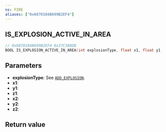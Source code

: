 ```yaml
---
ns: FIRE
aliases: ["0x6070104B699B2EF4"]
---
```

## IS_EXPLOSION_ACTIVE_IN_AREA

```c
// 0x6070104B699B2EF4 0x37C388DB
BOOL IS_EXPLOSION_ACTIVE_IN_AREA(int explosionType, float x1, float y1, float z1, float x2, float y2, float z2);
```


## Parameters
* **explosionType**: See [`ADD_EXPLOSION`](#_0xE3AD2BDBAEE269AC).
* **x1**: 
* **y1**: 
* **z1**: 
* **x2**: 
* **y2**: 
* **z2**: 

## Return value
